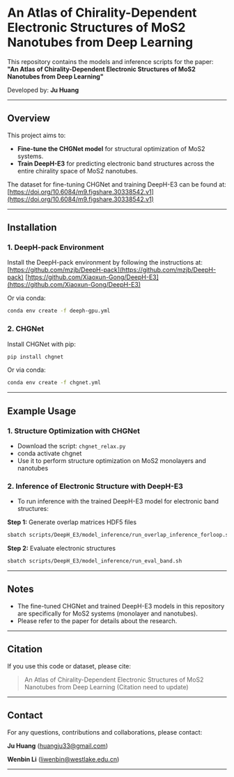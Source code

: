 # An Atlas of Chirality-Dependent Electronic Structures of MoS2 Nanotubes from Deep Learning

This repository contains the models and inference scripts for the paper:  
**"An Atlas of Chirality-Dependent Electronic Structures of MoS2 Nanotubes from Deep Learning"**

Developed by: **Ju Huang**

---

## Overview

This project aims to:

- **Fine-tune the CHGNet model** for structural optimization of MoS2 systems.
- **Train DeepH-E3** for predicting electronic band structures across the entire chirality space of MoS2 nanotubes.

The dataset for fine-tuning CHGNet and training DeepH-E3 can be found at:  
[https://doi.org/10.6084/m9.figshare.30338542.v1](https://doi.org/10.6084/m9.figshare.30338542.v1)

---

## Installation

### 1. DeepH-pack Environment

Install the DeepH-pack environment by following the instructions at:  
[https://github.com/mzjb/DeepH-pack](https://github.com/mzjb/DeepH-pack)
[https://github.com/Xiaoxun-Gong/DeepH-E3](https://github.com/Xiaoxun-Gong/DeepH-E3)

Or via conda:

```bash
conda env create -f deeph-gpu.yml
```

### 2. CHGNet

Install CHGNet with pip:

```bash
pip install chgnet
```

Or via conda:

```bash
conda env create -f chgnet.yml
```

---

## Example Usage

### 1. Structure Optimization with CHGNet

- Download the script: `chgnet_relax.py`
- conda activate chgnet
- Use it to perform structure optimization on MoS2 monolayers and nanotubes

### 2. Inference of Electronic Structure with DeepH-E3

- To run inference with the trained DeepH-E3 model for electronic band structures:

**Step 1:** Generate overlap matrices HDF5 files

```bash
sbatch scripts/DeepH_E3/model_inference/run_overlap_inference_forloop.sh
```

**Step 2:** Evaluate electronic structures

```bash
sbatch scripts/DeepH_E3/model_inference/run_eval_band.sh
```

---

## Notes

- The fine-tuned CHGNet and trained DeepH-E3 models in this repository are specifically for MoS2 systems (monolayer and nanotubes).
- Please refer to the paper for details about the research.
---

## Citation

If you use this code or dataset, please cite:

> An Atlas of Chirality-Dependent Electronic Structures of MoS2 Nanotubes from Deep Learning
> (Citation need to update)

---

## Contact

For any questions, contributions and collaborations, please contact:

**Ju Huang** ([huangju33@gmail.com](mailto:huangju33@gmail.com))

**Wenbin Li** ([liwenbin@westlake.edu.cn](mailto:liwenbin@westlake.edu.cn))

---
